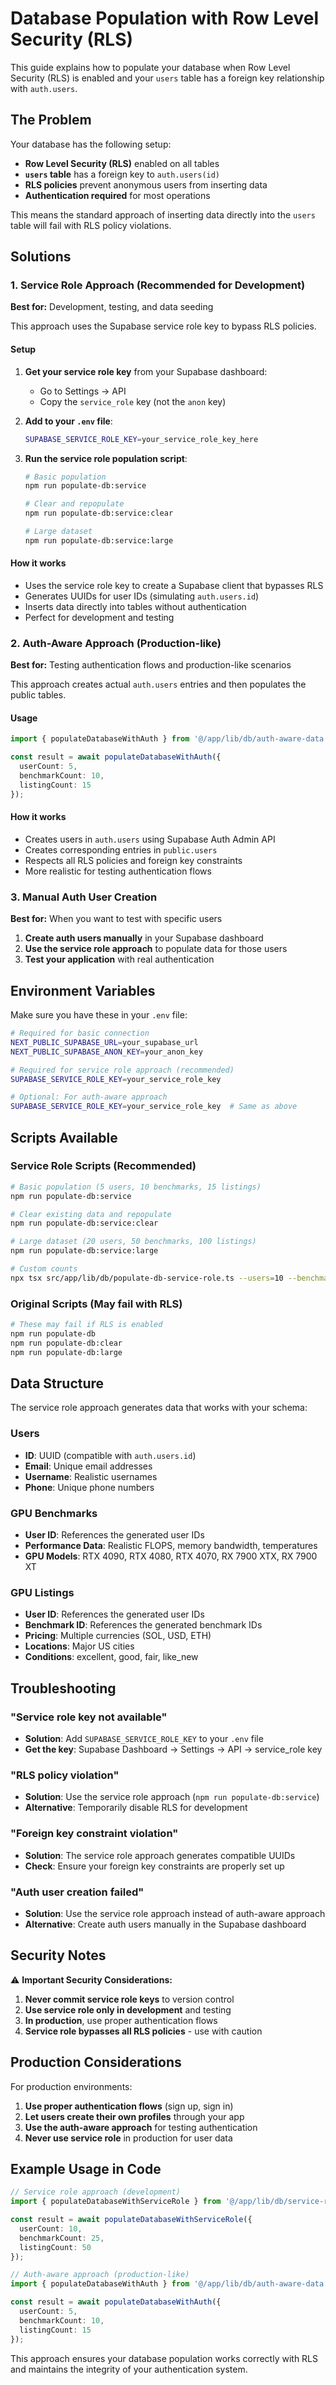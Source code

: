 # Database Population with Row Level Security (RLS)

This guide explains how to populate your database when Row Level Security (RLS) is enabled and your `users` table has a foreign key relationship with `auth.users`.

## The Problem

Your database has the following setup:
- **Row Level Security (RLS)** enabled on all tables
- **`users` table** has a foreign key to `auth.users(id)`
- **RLS policies** prevent anonymous users from inserting data
- **Authentication required** for most operations

This means the standard approach of inserting data directly into the `users` table will fail with RLS policy violations.

## Solutions

### 1. Service Role Approach (Recommended for Development)

**Best for:** Development, testing, and data seeding

This approach uses the Supabase service role key to bypass RLS policies.

#### Setup

1. **Get your service role key** from your Supabase dashboard:
   - Go to Settings → API
   - Copy the `service_role` key (not the `anon` key)

2. **Add to your `.env` file**:
   ```bash
   SUPABASE_SERVICE_ROLE_KEY=your_service_role_key_here
   ```

3. **Run the service role population script**:
   ```bash
   # Basic population
   npm run populate-db:service
   
   # Clear and repopulate
   npm run populate-db:service:clear
   
   # Large dataset
   npm run populate-db:service:large
   ```

#### How it works

- Uses the service role key to create a Supabase client that bypasses RLS
- Generates UUIDs for user IDs (simulating `auth.users.id`)
- Inserts data directly into tables without authentication
- Perfect for development and testing

### 2. Auth-Aware Approach (Production-like)

**Best for:** Testing authentication flows and production-like scenarios

This approach creates actual `auth.users` entries and then populates the public tables.

#### Usage

```typescript
import { populateDatabaseWithAuth } from '@/app/lib/db/auth-aware-data';

const result = await populateDatabaseWithAuth({
  userCount: 5,
  benchmarkCount: 10,
  listingCount: 15
});
```

#### How it works

- Creates users in `auth.users` using Supabase Auth Admin API
- Creates corresponding entries in `public.users`
- Respects all RLS policies and foreign key constraints
- More realistic for testing authentication flows

### 3. Manual Auth User Creation

**Best for:** When you want to test with specific users

1. **Create auth users manually** in your Supabase dashboard
2. **Use the service role approach** to populate data for those users
3. **Test your application** with real authentication

## Environment Variables

Make sure you have these in your `.env` file:

```bash
# Required for basic connection
NEXT_PUBLIC_SUPABASE_URL=your_supabase_url
NEXT_PUBLIC_SUPABASE_ANON_KEY=your_anon_key

# Required for service role approach (recommended)
SUPABASE_SERVICE_ROLE_KEY=your_service_role_key

# Optional: For auth-aware approach
SUPABASE_SERVICE_ROLE_KEY=your_service_role_key  # Same as above
```

## Scripts Available

### Service Role Scripts (Recommended)
```bash
# Basic population (5 users, 10 benchmarks, 15 listings)
npm run populate-db:service

# Clear existing data and repopulate
npm run populate-db:service:clear

# Large dataset (20 users, 50 benchmarks, 100 listings)
npm run populate-db:service:large

# Custom counts
npx tsx src/app/lib/db/populate-db-service-role.ts --users=10 --benchmarks=25 --listings=50
```

### Original Scripts (May fail with RLS)
```bash
# These may fail if RLS is enabled
npm run populate-db
npm run populate-db:clear
npm run populate-db:large
```

## Data Structure

The service role approach generates data that works with your schema:

### Users
- **ID**: UUID (compatible with `auth.users.id`)
- **Email**: Unique email addresses
- **Username**: Realistic usernames
- **Phone**: Unique phone numbers

### GPU Benchmarks
- **User ID**: References the generated user IDs
- **Performance Data**: Realistic FLOPS, memory bandwidth, temperatures
- **GPU Models**: RTX 4090, RTX 4080, RTX 4070, RX 7900 XTX, RX 7900 XT

### GPU Listings
- **User ID**: References the generated user IDs
- **Benchmark ID**: References the generated benchmark IDs
- **Pricing**: Multiple currencies (SOL, USD, ETH)
- **Locations**: Major US cities
- **Conditions**: excellent, good, fair, like_new

## Troubleshooting

### "Service role key not available"
- **Solution**: Add `SUPABASE_SERVICE_ROLE_KEY` to your `.env` file
- **Get the key**: Supabase Dashboard → Settings → API → service_role key

### "RLS policy violation"
- **Solution**: Use the service role approach (`npm run populate-db:service`)
- **Alternative**: Temporarily disable RLS for development

### "Foreign key constraint violation"
- **Solution**: The service role approach generates compatible UUIDs
- **Check**: Ensure your foreign key constraints are properly set up

### "Auth user creation failed"
- **Solution**: Use the service role approach instead of auth-aware approach
- **Alternative**: Create auth users manually in the Supabase dashboard

## Security Notes

⚠️ **Important Security Considerations:**

1. **Never commit service role keys** to version control
2. **Use service role only in development** and testing
3. **In production**, use proper authentication flows
4. **Service role bypasses all RLS policies** - use with caution

## Production Considerations

For production environments:

1. **Use proper authentication flows** (sign up, sign in)
2. **Let users create their own profiles** through your app
3. **Use the auth-aware approach** for testing authentication
4. **Never use service role** in production for user data

## Example Usage in Code

```typescript
// Service role approach (development)
import { populateDatabaseWithServiceRole } from '@/app/lib/db/service-role-data';

const result = await populateDatabaseWithServiceRole({
  userCount: 10,
  benchmarkCount: 25,
  listingCount: 50
});

// Auth-aware approach (production-like)
import { populateDatabaseWithAuth } from '@/app/lib/db/auth-aware-data';

const result = await populateDatabaseWithAuth({
  userCount: 5,
  benchmarkCount: 10,
  listingCount: 15
});
```

This approach ensures your database population works correctly with RLS and maintains the integrity of your authentication system.
